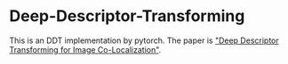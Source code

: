 # Deep-Descriptor-Transforming
This is an DDT implementation by pytorch. The paper is ["Deep Descriptor Transforming for Image Co-Localization"](https://www.researchgate.net/publication/316780426_Deep_Descriptor_Transforming_for_Image_Co-Localization).

